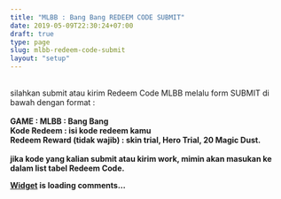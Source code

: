 ```yaml
---
title: "MLBB : Bang Bang REDEEM CODE SUBMIT"
date: 2019-05-09T22:30:24+07:00
draft: true
type: page
slug: mlbb-redeem-code-submit
layout: "setup"
---
```

<br/>silahkan submit atau kirim Redeem Code MLBB melalu form SUBMIT di bawah dengan format :<br/><br/>
<b>GAME : MLBB : Bang Bang<br/>
<b>Kode Redeem : isi kode redeem kamu<br/>
Redeem Reward (tidak wajib) : skin trial, Hero Trial, 20 Magic Dust.</b><br/><br/>
jika kode yang kalian submit atau kirim work, mimin akan masukan ke dalam list tabel Redeem Code.<br/> 

<!-- begin wwww.htmlcommentbox.com -->
 <div id="HCB_comment_box"><a href="http://www.htmlcommentbox.com">Widget</a> is loading comments...</div>
 <link rel="stylesheet" type="text/css" href="https://www.htmlcommentbox.com/static/skins/bootstrap/twitter-bootstrap.css?v=0" />
 <script type="text/javascript" id="hcb"> /*<!--*/ if(!window.hcb_user){hcb_user={};} (function(){var s=document.createElement("script"), l=hcb_user.PAGE || (""+window.location).replace(/'/g,"%27"), h="https://www.htmlcommentbox.com";s.setAttribute("type","text/javascript");s.setAttribute("src", h+"/jread?page="+encodeURIComponent(l).replace("+","%2B")+"&mod=%241%24wq1rdBcg%24KUmALXNJlCS0ketjbXnnr."+"&opts=16862&num=10&ts=1612235983645");if (typeof s!="undefined") document.getElementsByTagName("head")[0].appendChild(s);})(); /*-->*/ </script>
<!-- end www.htmlcommentbox.com -->